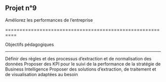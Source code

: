 Projet n°9
----------

Améliorez les performances de l’entreprise

==========================================================

Objectifs pédagogiques

---------------------

Définir des règles et des processus d’extraction et de normalisation des données
Proposer des KPI pour le suivi de la performance de la stratégie de Business Intelligence
Proposer des solutions d’extraction, de traitement et de visualisation adaptées au besoin
